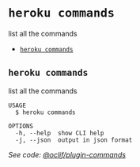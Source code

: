 `heroku commands`
=================

list all the commands
* [`heroku commands`](#heroku-commands)

## `heroku commands`

list all the commands

```
USAGE
  $ heroku commands

OPTIONS
  -h, --help  show CLI help
  -j, --json  output in json format
```

_See code: [@oclif/plugin-commands](https://github.com/oclif/plugin-commands/blob/v0.0.0/src/commands/commands.ts)_
